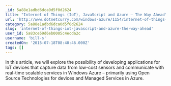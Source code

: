 ```yaml
---
_id: 5a88e1adbd6dca0d5f0d2624
title: "Internet of Things (IoT), JavaScript and Azure – The Way Ahead"
url: 'http://www.dotnetcurry.com/windows-azure/1154/internet-of-things-iot-javascript-nodejs-azure'
category: 5a88e1adbd6dca0d5f0d2624
slug: 'internet-of-things-iot-javascript-and-azure-the-way-ahead'
user_id: 5a83ce59d6eb0005c4ecda2c
username: 'bill-s'
createdOn: '2015-07-18T08:40:46.000Z'
tags: []
---
```


In this article, we will explore the possibility of developing applications for IoT devices that capture data from low-cost sensors and communicate with real-time scalable services in Windows Azure – primarily using Open Source Technologies for devices and Managed Services in Azure.
